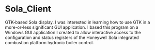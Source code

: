# Sola_Client
GTK-based Sola display.
I was interested in learning how to use GTK in a more-or-less significant GUI application. I based this program
on a Windows GUI application I created to allow interactive access to the configuration and status registers of the
Honeywell Sola integrated combustion platform hydronic boiler control.
